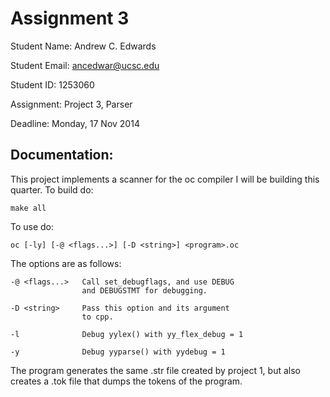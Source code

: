 Assignment 3
=========
Student Name:   Andrew C. Edwards

Student Email:  ancedwar@ucsc.edu

Student ID:     1253060

Assignment:     Project 3, Parser

Deadline:       Monday, 17 Nov 2014


Documentation:
----
This project implements a scanner for the oc compiler
I will be building this quarter. To build do:

    make all

To use do:

    oc [-ly] [-@ <flags...>] [-D <string>] <program>.oc

The options are as follows:

    -@ <flags...>   Call set_debugflags, and use DEBUG
                    and DEBUGSTMT for debugging.

    -D <string>     Pass this option and its argument
                    to cpp.

    -l              Debug yylex() with yy_flex_debug = 1

    -y              Debug yyparse() with yydebug = 1

The program generates the same .str file created by project 1, but
also creates a .tok file that dumps the tokens of the program.
